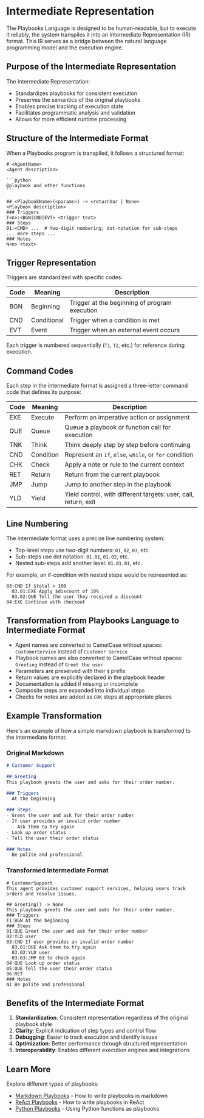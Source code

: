 # Intermediate Representation

The Playbooks Language is designed to be human-readable, but to execute it reliably, the system transpiles it into an Intermediate Representation (IR) format. This IR serves as a bridge between the natural language programming model and the execution engine.

## Purpose of the Intermediate Representation

The Intermediate Representation:

- Standardizes playbooks for consistent execution
- Preserves the semantics of the original playbooks
- Enables precise tracking of execution state
- Facilitates programmatic analysis and validation
- Allows for more efficient runtime processing

## Structure of the Intermediate Format

When a Playbooks program is transpiled, it follows a structured format:

````
# <AgentName>
<Agent description>

```python
@playbook and other functions
```

## <PlaybookName>(<params>) -> <returnVar | None>
<Playbook description>
### Triggers
T<n>:<BGN|CND|EVT> <trigger text>
### Steps
01:<CMD> ...  # two-digit numbering; dot-notation for sub-steps
... more steps ...
### Notes
N<n> <text>
````

## Trigger Representation

Triggers are standardized with specific codes:

| Code | Meaning | Description |
|------|---------|-------------|
| BGN  | Beginning | Trigger at the beginning of program execution |
| CND  | Conditional | Trigger when a condition is met |
| EVT  | Event | Trigger when an external event occurs |

Each trigger is numbered sequentially (`T1`, `T2`, etc.) for reference during execution.

## Command Codes

Each step in the intermediate format is assigned a three-letter command code that defines its purpose:

| Code | Meaning | Description |
|------|---------|-------------|
| EXE  | Execute | Perform an imperative action or assignment |
| QUE  | Queue | Queue a playbook or function call for execution |
| TNK  | Think | Think deeply step by step before continuing |
| CND  | Condition | Represent an `if`, `else`, `while`, or `for` condition |
| CHK  | Check | Apply a note or rule to the current context |
| RET  | Return | Return from the current playbook |
| JMP  | Jump | Jump to another step in the playbook |
| YLD  | Yield | Yield control, with different targets: user, call, return, exit |

## Line Numbering

The intermediate format uses a precise line numbering system:

- Top-level steps use two-digit numbers: `01`, `02`, `03`, etc.
- Sub-steps use dot notation: `01.01`, `01.02`, etc.
- Nested sub-steps add another level: `01.01.01`, etc.

For example, an if-condition with nested steps would be represented as:

```
03:CND If $total > 100
  03.01:EXE Apply $discount of 10%
  03.02:QUE Tell the user they received a discount
04:EXE Continue with checkout
```

## Transformation from Playbooks Language to Intermediate Format

- Agent names are converted to CamelCase without spaces: `CustomerService` instead of `Customer Service`
- Playbook names are also converted to CamelCase without spaces: `Greeting` instead of `Greet the user`
- Parameters are preserved with their `$` prefix
- Return values are explicitly declared in the playbook header
- Documentation is added if missing or incomplete
- Composite steps are expanded into individual steps
- Checks for notes are added as `CHK` steps at appropriate places

## Example Transformation

Here's an example of how a simple markdown playbook is transformed to the intermediate format:

### Original Markdown

```markdown
# Customer Support

## Greeting
This playbook greets the user and asks for their order number.

### Triggers
- At the beginning

### Steps
- Greet the user and ask for their order number
- If user provides an invalid order number
  - Ask them to try again
- Look up order status
- Tell the user their order status

### Notes
- Be polite and professional
```

### Transformed Intermediate Format

```
# CustomerSupport
This agent provides customer support services, helping users track orders and resolve issues.

## Greeting() -> None
This playbook greets the user and asks for their order number.
### Triggers
T1:BGN At the beginning
### Steps
01:QUE Greet the user and ask for their order number
02:YLD user
03:CND If user provides an invalid order number
  03.01:QUE Ask them to try again
  03.02:YLD user
  03.03:JMP 03 to check again
04:QUE Look up order status
05:QUE Tell the user their order status
06:RET
### Notes
N1 Be polite and professional
```

## Benefits of the Intermediate Format

1. **Standardization**: Consistent representation regardless of the original playbook style
2. **Clarity**: Explicit indication of step types and control flow
3. **Debugging**: Easier to track execution and identify issues
4. **Optimization**: Better performance through structured representation
5. **Interoperability**: Enables different execution engines and integrations

## Learn More

Explore different types of playbooks:

- [Markdown Playbooks](playbook-types/markdown-playbooks.md) - How to write playbooks in markdown
- [ReAct Playbooks](playbook-types/react-playbooks.md) - How to write playbooks in ReAct
- [Python Playbooks](playbook-types/python-playbooks.md) - Using Python functions as playbooks 